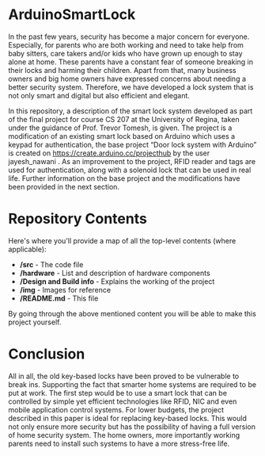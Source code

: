 # ArduinoSmartLock
In the past few years, security has become a major concern for everyone. Especially, for parents who are both working and need to take help from baby sitters, care takers and/or kids who have grown up enough to stay alone at home. These parents have a constant fear of someone breaking in their locks and harming their children. Apart from that, many business owners and big home owners have expressed concerns about needing a better security system. Therefore, we have developed a lock system that is not only smart and digital but also efficient and elegant. 

In this repository, a description of the smart lock system developed as part of the final project for course CS 207 at the University of Regina, taken under the guidance of Prof. Trevor Tomesh, is given. The project is a modification of an existing smart lock  based on Arduino which uses a keypad for authentication, the base project “Door lock system with Arduino” is created on https://create.arduino.cc/projecthub by the user jayesh_nawani . As an improvement to the project, RFID reader and tags are used for authentication, along with a solenoid lock that can be used in real life. Further information on the base project and the modifications have been provided in the next section. 

Repository Contents
============
Here's where you'll provide a map of all the top-level contents (where applicable):

* **/src** - The code file
* **/hardware** - List and description of hardware components
* **/Design and Build info** - Explains the working of the project
* **/img** - Images for reference
* **/README.md** - This file

By going through the above mentioned content you will be able to make this project yourself. 

Conclusion
============
All in all, the old key-based locks have been proved to be vulnerable to break ins. Supporting the fact that smarter home systems are required to be put at work. The first step would be to use a smart lock that can be controlled by simple yet efficient technologies like RFID, NIC and even mobile application control systems. For lower budgets, the project described in this paper is ideal for replacing key-based locks. This would not only ensure more security but has the possibility of having a full version of home security system. The home owners, more importantly working parents need to install such systems to have a more stress-free life. 
